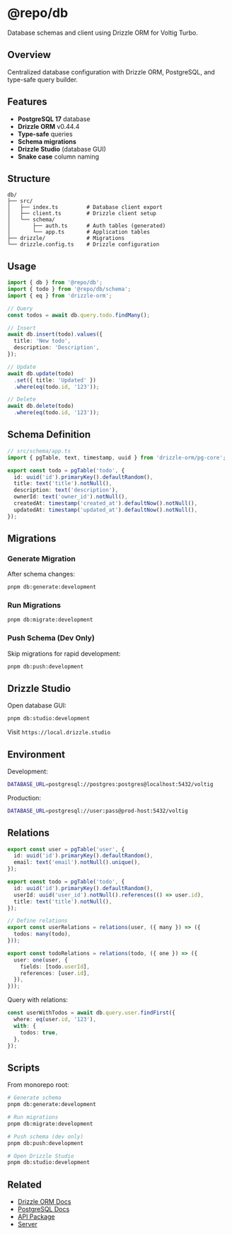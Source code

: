# @repo/db

Database schemas and client using Drizzle ORM for Voltig Turbo.

## Overview

Centralized database configuration with Drizzle ORM, PostgreSQL, and type-safe query builder.

## Features

- **PostgreSQL 17** database
- **Drizzle ORM** v0.44.4
- **Type-safe** queries
- **Schema migrations**
- **Drizzle Studio** (database GUI)
- **Snake case** column naming

## Structure

```
db/
├── src/
│   ├── index.ts         # Database client export
│   ├── client.ts        # Drizzle client setup
│   └── schema/
│       ├── auth.ts      # Auth tables (generated)
│       └── app.ts       # Application tables
├── drizzle/             # Migrations
└── drizzle.config.ts    # Drizzle configuration
```

## Usage

```typescript
import { db } from '@repo/db';
import { todo } from '@repo/db/schema';
import { eq } from 'drizzle-orm';

// Query
const todos = await db.query.todo.findMany();

// Insert
await db.insert(todo).values({
  title: 'New todo',
  description: 'Description',
});

// Update
await db.update(todo)
  .set({ title: 'Updated' })
  .where(eq(todo.id, '123'));

// Delete
await db.delete(todo)
  .where(eq(todo.id, '123'));
```

## Schema Definition

```typescript
// src/schema/app.ts
import { pgTable, text, timestamp, uuid } from 'drizzle-orm/pg-core';

export const todo = pgTable('todo', {
  id: uuid('id').primaryKey().defaultRandom(),
  title: text('title').notNull(),
  description: text('description'),
  ownerId: text('owner_id').notNull(),
  createdAt: timestamp('created_at').defaultNow().notNull(),
  updatedAt: timestamp('updated_at').defaultNow().notNull(),
});
```

## Migrations

### Generate Migration

After schema changes:

```bash
pnpm db:generate:development
```

### Run Migrations

```bash
pnpm db:migrate:development
```

### Push Schema (Dev Only)

Skip migrations for rapid development:

```bash
pnpm db:push:development
```

## Drizzle Studio

Open database GUI:

```bash
pnpm db:studio:development
```

Visit `https://local.drizzle.studio`

## Environment

Development:

```bash
DATABASE_URL=postgresql://postgres:postgres@localhost:5432/voltig
```

Production:

```bash
DATABASE_URL=postgresql://user:pass@prod-host:5432/voltig
```

## Relations

```typescript
export const user = pgTable('user', {
  id: uuid('id').primaryKey().defaultRandom(),
  email: text('email').notNull().unique(),
});

export const todo = pgTable('todo', {
  id: uuid('id').primaryKey().defaultRandom(),
  userId: uuid('user_id').notNull().references(() => user.id),
  title: text('title').notNull(),
});

// Define relations
export const userRelations = relations(user, ({ many }) => ({
  todos: many(todo),
}));

export const todoRelations = relations(todo, ({ one }) => ({
  user: one(user, {
    fields: [todo.userId],
    references: [user.id],
  }),
}));
```

Query with relations:

```typescript
const userWithTodos = await db.query.user.findFirst({
  where: eq(user.id, '123'),
  with: {
    todos: true,
  },
});
```

## Scripts

From monorepo root:

```bash
# Generate schema
pnpm db:generate:development

# Run migrations
pnpm db:migrate:development

# Push schema (dev only)
pnpm db:push:development

# Open Drizzle Studio
pnpm db:studio:development
```

## Related

- [Drizzle ORM Docs](https://orm.drizzle.team)
- [PostgreSQL Docs](https://www.postgresql.org/docs/)
- [API Package](../api/README.md)
- [Server](../../apps/server/README.md)
